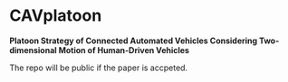 # CAVplatoon
**Platoon Strategy of Connected Automated Vehicles Considering Two-dimensional Motion of Human-Driven Vehicles**



The repo will be public if the paper is accpeted.

